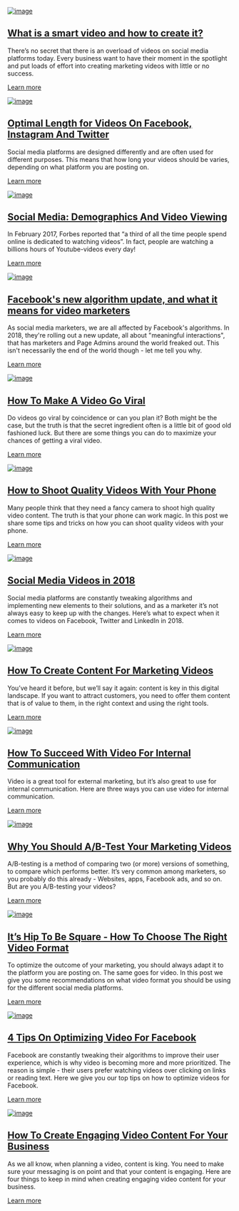 <div class="resource">

[![image](https://blog.vibbio.com/hs-fs/hubfs/DSC01144.jpg)](http://blog.vibbio.com/what-is-a-smart-video-and-how-to-create-it)

## [What is a smart video and how to create it?](http://blog.vibbio.com/what-is-a-smart-video-and-how-to-create-it)

There’s no secret that there is an overload of videos on social media platforms today. Every business want to have their moment in the spotlight and put loads of effort into creating marketing videos with little or no success.

[Learn more](http://blog.vibbio.com/what-is-a-smart-video-and-how-to-create-it)

</div>

<div class="resource">

[![image](https://blog.vibbio.com/hs-fs/hubfs/josh-rose-158801-unsplash.jpg)](http://blog.vibbio.com/optimal-length-for-videos-on-facebook-instagram-and-twitter)

## [Optimal Length for Videos On Facebook, Instagram And Twitter](http://blog.vibbio.com/optimal-length-for-videos-on-facebook-instagram-and-twitter)

Social media platforms are designed differently and are often used for different purposes. This means that how long your videos should be varies, depending on what platform you are posting on.

[Learn more](http://blog.vibbio.com/optimal-length-for-videos-on-facebook-instagram-and-twitter)

</div>

<div class="resource">

[![image](https://blog.vibbio.com/hs-fs/hubfs/rawpixel-com-323215-unsplash.jpg)](http://blog.vibbio.com/social-media-trend-demographics-and-video-viewing)

## [Social Media: Demographics And Video Viewing](http://blog.vibbio.com/social-media-trend-demographics-and-video-viewing)

In February 2017, Forbes reported that “a third of all the time people spend online is dedicated to watching videos”.  In fact, people are watching a billions hours of Youtube-videos every day!

[Learn more](http://blog.vibbio.com/social-media-trend-demographics-and-video-viewing)

</div>

<div class="resource">

[![image](https://blog.vibbio.com/hs-fs/hubfs/DSC00949.jpg)](http://blog.vibbio.com/facebook-video-algorithm-2018)

## [Facebook's new algorithm update, and what it means for video marketers](http://blog.vibbio.com/facebook-video-algorithm-2018)

As social media marketers, we are all affected by Facebook's algorithms. In 2018, they're rolling out a new update, all about "meaningful interactions", that has marketers and Page Admins around the world freaked out. This isn't necessarily the end of the world though - let me tell you why.

[Learn more](http://blog.vibbio.com/facebook-video-algorithm-2018)

</div>

<div class="resource">

[![image](https://blog.vibbio.com/hs-fs/hubfs/Kamera.jpg)](http://blog.vibbio.com/how-to-make-a-video-go-viral)

## [How To Make A Video Go Viral](http://blog.vibbio.com/how-to-make-a-video-go-viral)

Do videos go viral by coincidence or can you plan it? Both might be the case, but the truth is that the secret ingredient often is a little bit of good old fashioned luck. But there are some things you can do to maximize your chances of getting a viral video.

[Learn more](http://blog.vibbio.com/how-to-make-a-video-go-viral)

</div>

<div class="resource">

[![image](https://blog.vibbio.com/hs-fs/hubfs/Exposure.gif)](http://blog.vibbio.com/how-to-shoot-quality-videos-with-your-phone)

## [How to Shoot Quality Videos With Your Phone](http://blog.vibbio.com/how-to-shoot-quality-videos-with-your-phone)

Many people think that they need a fancy camera to shoot high quality video content. The truth is that your phone can work magic. In this post we share some tips and tricks on how you can shoot quality videos with your phone.

[Learn more](http://blog.vibbio.com/how-to-shoot-quality-videos-with-your-phone)

</div>

<div class="resource">

[![image](https://blog.vibbio.com/hubfs/Social%20media.jpg)](http://blog.vibbio.com/social-media-videos-in-2018)

## [Social Media Videos in 2018](http://blog.vibbio.com/social-media-videos-in-2018)

Social media platforms are constantly tweaking algorithms and implementing new elements to their solutions, and as a marketer it’s not always easy to keep up with the changes. Here’s what to expect when it comes to videos on Facebook, Twitter and LinkedIn in 2018.

[Learn more](http://blog.vibbio.com/social-media-videos-in-2018)

</div>

<div class="resource">

[![image](http://blog.vibbio.com/hs-fs/hubfs/annie-spratt-96532.jpg)](http://blog.vibbio.com/how-to-create-content-for-marketing-videos)

## [How To Create Content For Marketing Videos](http://blog.vibbio.com/how-to-create-content-for-marketing-videos)

You’ve heard it before, but we’ll say it again: content is key in this digital landscape. If you want to attract customers, you need to offer them content that is of value to them, in the right context and using the right tools.

[Learn more](http://blog.vibbio.com/how-to-create-content-for-marketing-videos)

</div>

<div class="resource">

[![image](http://blog.vibbio.com/hs-fs/hubfs/samule-sun-471823-1.jpg)](http://blog.vibbio.com/how-to-succeed-with-video-for-internal-communication)

## [How To Succeed With Video For Internal Communication](http://blog.vibbio.com/how-to-succeed-with-video-for-internal-communication)

Video is a great tool for external marketing, but it’s also great to use for internal communication. Here are three ways you can use video for internal communication.

[Learn more](http://blog.vibbio.com/how-to-succeed-with-video-for-internal-communication)

</div>

<div class="resource">

[![image](http://blog.vibbio.com/hs-fs/hubfs/justin-luebke-43531%20(1).jpg)](http://blog.vibbio.com/why-you-should-a/b-test-your-marketing-videos)

## [Why You Should A/B-Test Your Marketing Videos](http://blog.vibbio.com/why-you-should-a/b-test-your-marketing-videos)

A/B-testing is a method of comparing two (or more) versions of something, to compare which performs better. It’s very common among marketers, so you probably do this already - Websites, apps, Facebook ads, and so on. But are you A/B-testing your videos?

[Learn more](http://blog.vibbio.com/why-you-should-a/b-test-your-marketing-videos)

</div>

<div class="resource">

[![image](http://blog.vibbio.com/hubfs/formater.jpg)](http://blog.vibbio.com/choosing-the-right-video-format)

## [It’s Hip To Be Square - How To Choose The Right Video Format](http://blog.vibbio.com/choosing-the-right-video-format)

To optimize the outcome of your marketing, you should always adapt it to the platform you are posting on. The same goes for video. In this post we give you some recommendations on what video format you should be using for the different social media platforms.

[Learn more](http://blog.vibbio.com/choosing-the-right-video-format)

</div>

<div class="resource">

[![image](https://blog.vibbio.com/hubfs/pexels-photo-267399-1.jpeg)](http://blog.vibbio.com/4-tips-on-optimizing-video-for-facebook)

## [4 Tips On Optimizing Video For Facebook](http://blog.vibbio.com/4-tips-on-optimizing-video-for-facebook)

Facebook are constantly tweaking their algorithms to improve their user experience, which is why video is becoming more and more prioritized. The reason is simple - their users prefer watching videos over clicking on links or reading text. Here we give you our top tips on how to optimize videos for Facebook.

[Learn more](http://blog.vibbio.com/4-tips-on-optimizing-video-for-facebook)

</div>

<div class="resource">

[![image](http://blog.vibbio.com/hs-fs/hubfs/thought-catalog-354861.jpg)](http://blog.vibbio.com/how-to-create-engaging-video-content-for-your-business)

## [How To Create Engaging Video Content For Your Business](http://blog.vibbio.com/how-to-create-engaging-video-content-for-your-business)

As we all know, when planning a video, content is king. You need to make sure your messaging is on point and that your content is engaging. Here are four things to keep in mind when creating engaging video content for your business.

[Learn more](http://blog.vibbio.com/how-to-create-engaging-video-content-for-your-business)

</div>


